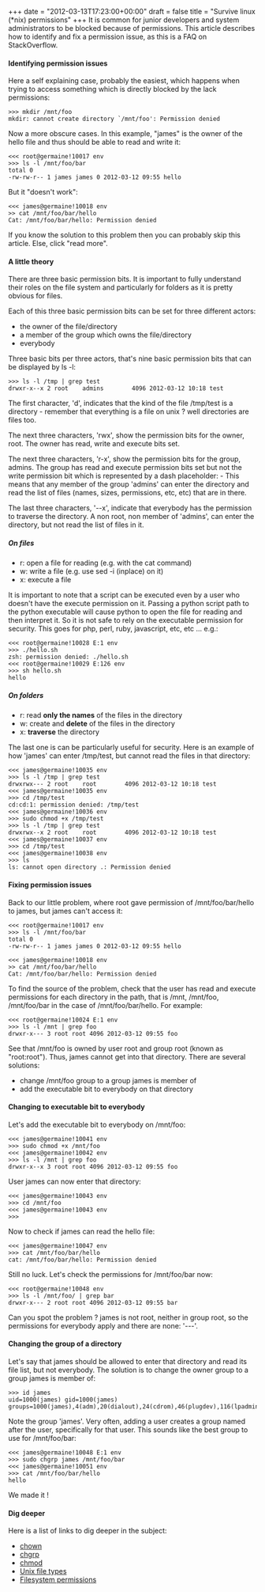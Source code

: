 +++
date = "2012-03-13T17:23:00+00:00"
draft = false
title = "Survive linux (*nix) permissions"
+++
It is common for junior developers and system administrators to be blocked
because of permissions. This article describes how to identify and fix a
permission issue, as this is a FAQ on StackOverflow.

#### Identifying permission issues

Here a self explaining case, probably the easiest, which happens when trying to
access something which is directly blocked by the lack permissions:

    >>> mkdir /mnt/foo
    mkdir: cannot create directory `/mnt/foo': Permission denied

Now a more obscure cases. In this example, "james" is the owner of the hello
file and thus should be able to read and write it:

    <<< root@germaine!10017 env
    >>> ls -l /mnt/foo/bar 
    total 0
    -rw-rw-r-- 1 james james 0 2012-03-12 09:55 hello

But it "doesn't work":

    <<< james@germaine!10018 env
    >> cat /mnt/foo/bar/hello
    Cat: /mnt/foo/bar/hello: Permission denied

If you know the solution to this problem then you can probably skip this
article. Else, click "read more".

#### A little theory

There are three basic permission bits. It is important to fully understand
their roles on the file system and particularly for folders as it is pretty
obvious for files.

Each of this three basic permission bits can be set for three different actors:

 - the owner of the file/directory
 - a member of the group which owns the file/directory
 - everybody

Three basic bits per three actors, that's nine basic permission bits that can
be displayed by ls -l:

    >>> ls -l /tmp | grep test
    drwxr-x--x 2 root    admins        4096 2012-03-12 10:18 test

The first character, 'd', indicates that the kind of the file /tmp/test is a
directory - remember that everything is a file on unix ? well directories are
files too.

The next three characters, 'rwx', show the permission bits for the owner, root. The
owner has read, write and execute bits set.

The next three characters, 'r-x', show the permission bits for the group, admins. The
group has read and execute permission bits set but not the write permission bit
which is represented by a dash placeholder: -
This means that any member of the group 'admins' can enter the directory and
read the list of files (names, sizes, permissions, etc, etc) that are in there.

The last three characters, '--x', indicate that everybody has the permission to
traverse the directory. A non root, non member of 'admins', can enter the
directory, but not read the list of files in it.

##### On files

 - r: open a file for reading (e.g. with the cat command)
 - w: write a file (e.g. use sed -i (inplace) on it)
 - x: execute a file

It is important to note that a script can be executed even by a user who
doesn't have the execute permission on it. Passing a python script path to the
python executable will cause python to open the file for reading and then
interpret it. So it is not safe to rely on the executable permission for
security. This goes for php, perl, ruby, javascript, etc, etc ... e.g.:

    <<< root@germaine!10028 E:1 env
    >>> ./hello.sh
    zsh: permission denied: ./hello.sh
    <<< root@germaine!10029 E:126 env
    >>> sh hello.sh 
    hello

##### On folders

 - r: read **only the names** of the files in the directory
 - w: create and **delete** of the files in the directory
 - x: **traverse** the directory

The last one is can be particularly useful for security. Here is an example of
how 'james' can enter /tmp/test, but cannot read the files in that directory:

    <<< james@germaine!10035 env
    >>> ls -l /tmp | grep test
    drwxrwx--- 2 root    root        4096 2012-03-12 10:18 test
    <<< james@germaine!10035 env
    >>> cd /tmp/test 
    cd:cd:1: permission denied: /tmp/test
    <<< james@germaine!10036 env
    >>> sudo chmod +x /tmp/test 
    >>> ls -l /tmp | grep test
    drwxrwx--x 2 root    root        4096 2012-03-12 10:18 test
    <<< james@germaine!10037 env
    >>> cd /tmp/test 
    <<< james@germaine!10038 env
    >>> ls
    ls: cannot open directory .: Permission denied

#### Fixing permission issues

Back to our little problem, where root gave permission of /mnt/foo/bar/hello to
james, but james can't access it:

    <<< root@germaine!10017 env
    >>> ls -l /mnt/foo/bar 
    total 0
    -rw-rw-r-- 1 james james 0 2012-03-12 09:55 hello

    <<< james@germaine!10018 env
    >> cat /mnt/foo/bar/hello
    Cat: /mnt/foo/bar/hello: Permission denied

To find the source of the problem, check that the user has read and execute
permissions for each directory in the path, that is /mnt, /mnt/foo,
/mnt/foo/bar in the case of /mnt/foo/bar/hello. For example:

    <<< root@germaine!10024 E:1 env
    >>> ls -l /mnt | grep foo
    drwxr-x--- 3 root root 4096 2012-03-12 09:55 foo

See that /mnt/foo is owned by user root and group root (known as "root:root").
Thus, james cannot get into that directory. There are several solutions:

 - change /mnt/foo group to a group james is member of
 - add the executable bit to everybody on that directory

#### Changing to executable bit to everybody

Let's add the executable bit to everybody on /mnt/foo:

    <<< james@germaine!10041 env
    >>> sudo chmod +x /mnt/foo 
    <<< james@germaine!10042 env
    >>> ls -l /mnt | grep foo
    drwxr-x--x 3 root root 4096 2012-03-12 09:55 foo

User james can now enter that directory:

    <<< james@germaine!10043 env
    >>> cd /mnt/foo 
    <<< james@germaine!10043 env
    >>>

Now to check if james can read the hello file:

    <<< james@germaine!10047 env
    >>> cat /mnt/foo/bar/hello
    cat: /mnt/foo/bar/hello: Permission denied

Still no luck. Let's check the permissions for /mnt/foo/bar now:

    <<< root@germaine!10048 env
    >>> ls -l /mnt/foo/ | grep bar
    drwxr-x--- 2 root root 4096 2012-03-12 09:55 bar

Can you spot the problem ? james is not root, neither in group root, so the
permissions for everybody apply and there are none: '---'.

#### Changing the group of a directory

Let's say that james should be allowed to enter that directory and read its file
list, but not everybody. The solution is to change the owner group to a group
james is member of:

    >>> id james
    uid=1000(james) gid=1000(james) groups=1000(james),4(adm),20(dialout),24(cdrom),46(plugdev),116(lpadmin),118(admin),124(sambashare)

Note the group 'james'. Very often, adding a user creates a group named after
the user, specifically for that user. This sounds like the best group to use
for /mnt/foo/bar:

    <<< james@germaine!10048 E:1 env
    >>> sudo chgrp james /mnt/foo/bar
    <<< james@germaine!10051 env
    >>> cat /mnt/foo/bar/hello  
    hello

We made it !

#### Dig deeper

Here is a list of links to dig deeper in the subject:

 - [chown](http://en.wikipedia.org/wiki/Chown)
 - [chgrp](http://en.wikipedia.org/wiki/Chgrp)
 - [chmod](http://en.wikipedia.org/wiki/Chmod)
 - [Unix file types](http://en.wikipedia.org/wiki/Unix_file_types)
 - [Filesystem permissions](http://en.wikipedia.org/wiki/Filesystem_permissions)
